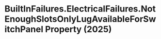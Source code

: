 # BuiltInFailures.ElectricalFailures.NotEnoughSlotsOnlyLugAvailableForSwitchPanel Property (2025)

﻿